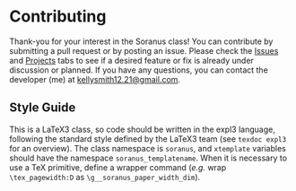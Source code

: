 # Contributing

Thank-you for your interest in the Soranus class! You can contribute by submitting a pull request or by posting an issue. Please check the [Issues](https://github.com/tail-reversion/soranus/issues) and [Projects](https://github.com/tail-reversion/soranus/projects) tabs to see if a desired feature or fix is already under discussion or planned. If you have any questions, you can contact the developer (me) at kellysmith12.21@gmail.com.

## Style Guide

This is a LaTeX3 class, so code should be written in the expl3 language, following the standard style defined by the LaTeX3 team (see `texdoc expl3` for an overview). The class namespace is `soranus`, and `xtemplate` variables should have the namespace `soranus_templatename`. When it is necessary to use a TeX primitive, define a wrapper command (_e.g._ wrap `\tex_pagewidth:D` as `\g__soranus_paper_width_dim`).
